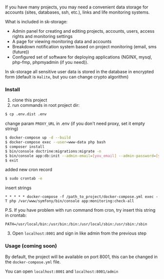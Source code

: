 If you have many projects, you may need a convenient data storage for accounts (sites, databases, ssh, etc.), links and life monitoring systems.

What is included in sk-storage:

- Admin panel for creating and editing projects, accounts, users, access rights and monitoring settings
- A page for viewing monitoring data and accounts
- Breakdown notification system based on project monitoring (email, sms (future))
- Configured set of software for deploying applications (NGINX, mysql, php-fmp, phpmyadmin (if you need)). 

In sk-storage all sensitive user data is stored in the database in encrypted form (default is `Halite`, but you can change crypto algorithm)

### Install

1) clone this project
2) run commands in root project dir:

```bash
$ cp .env.dist .env
```

change param `PROXY_URL` in .env (if you don't need proxy, set it empty string)

```bash
$ docker-compose up -d --build
$ docker-compose exec --user=www-data php bash
$ composer install
$ bin/console doctrine:migrations:migrate -n
$ bin/console app:db:init --admin-email=[you_email] --admin-password=[you_password]
$ exit
```
added new cron record
```bash
$ sudo crontab -e
```
insert strings

`* * * * * docker-compose -f /path_to_project/docker-compose.yml exec -T php /var/www/symfony/bin/console app:monitoring:check-all`

P.S. If you have problem with run command from cron, try insert this string in crontab:

`PATH=/usr/local/bin:/usr/bin:/bin:/usr/local/sbin:/usr/sbin:/sbin`

3) Open `localhost:8001` and sign in like admin from the previous step


### Usage (coming soon)

By default, the project will be available on port 8001, this can be changed in the `docker-compose.yml` file. 

You can open `localhost:8001`  and `localhost:8001/admin` 
